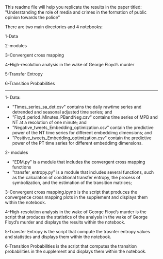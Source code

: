 This readme file will help you replicate the results in the paper titled: "Understanding the role of media and crimes in the formation of 
public opinion towards the police"

There are two main directories and 4 notebooks:

1-Data

2-modules

3-Convergent cross mapping

4-High-resolution analysis in the wake of George Floyd’s murder

5-Transfer Entropy

6-Transition Probabilities

 ---

1- Data:
- "Times_series_sa_det.csv" contains the daily rawtime series and detrended and seasonal adjusted time series; and 
- "Floyd_period_Minutes_PBandNeg.csv" contains time series of MPB and NT at a resolution of one minute; and
- "Negative_tweets_Embedding_optimization.csv" contain the predictive power of the NT time series for different embeddimg dimensions; and
- "Positive_tweets_Embedding_optimization.csv" contain the predictive power of the PT time series for different embeddimg dimensions.

2- modules
- "EDM.py" is a module that includes the convergent cross mapping functions
- "transfer_entropy.py" is a module that includes several functions, such as the calculation of conditional transfer entropy, the process of symbolization, and the estimation of the transition matrices;



3-Convergent cross mapping.ipynb
is the script that produces the convergence cross mapping plots in the supplement and displays them within the notebook.

4-High-resolution analysis in the wake of George Floyd’s murder
is the script that produces the statistics of the analysis in the wake of George Floyd’s murder and displays the results within the notebook.

5-Transfer Entropy
is the script that compute the trasnfer entropy values and statistics and displays them within the notebook.

6-Transition Probabilities
is the script that computes the transition probabilities in the supplement and displays them within the notebook.
